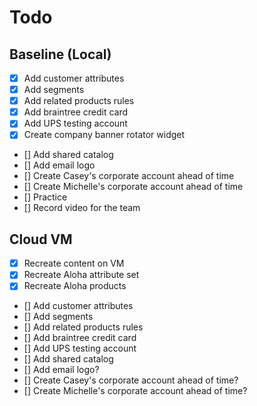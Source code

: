 # Todo

## Baseline (Local)
* [x] Add customer attributes
* [x] Add segments
* [x] Add related products rules
* [x] Add braintree credit card
* [x] Add UPS testing account
* [x]  Create company banner rotator widget
* [] Add shared catalog
* [] Add email logo
* [] Create Casey's corporate account ahead of time
* [] Create Michelle's corporate account ahead of time
* [] Practice
* [] Record video for the team

## Cloud VM
* [x] Recreate content on VM
* [x] Recreate Aloha attribute set
* [x] Recreate Aloha products
* [] Add customer attributes
* [] Add segments
* [] Add related products rules
* [] Add braintree credit card
* [] Add UPS testing account
* [] Add shared catalog
* [] Add email logo?
* [] Create Casey's corporate account ahead of time?
* [] Create Michelle's corporate account ahead of time?